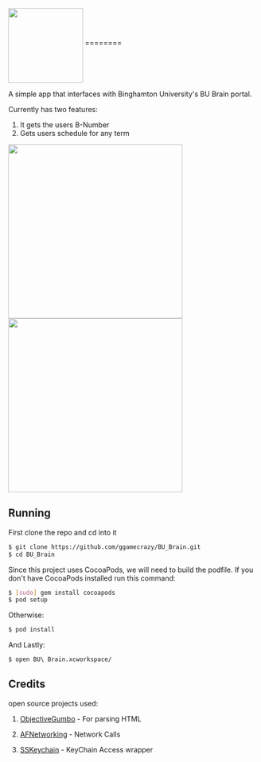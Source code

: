  <img src="http://i.imgur.com/XUDBc6t.png" align="middle" height="150">
========

A simple app that interfaces with Binghamton University's BU Brain portal. 

Currently has two features:
1. It gets the users B-Number
2. Gets users schedule for any term

 <img src="http://i.imgur.com/v7rK8UG.png"  height="350">
 <img src="http://i.imgur.com/Evb3D8x.png"  height="350">
 
## Running

First clone the repo and cd into it

```bash
$ git clone https://github.com/ggamecrazy/BU_Brain.git
$ cd BU_Brain
```
Since this project uses CocoaPods, we will need to build the podfile. 
If you don't have CocoaPods installed run this command:
```bash
$ [sudo] gem install cocoapods
$ pod setup
```
Otherwise:
```bash
$ pod install
```

And Lastly: 
```bash
$ open BU\ Brain.xcworkspace/
```

## Credits

open source projects used:

1. [ObjectiveGumbo](https://github.com/programmingthomas/ObjectiveGumbo) - For parsing HTML

2. [AFNetworking](https://github.com/AFNetworking/AFNetworking) - Network Calls

3. [SSKeychain](https://github.com/soffes/sskeychain) - KeyChain Access wrapper
